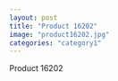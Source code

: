 ```yaml
---
layout: post
title: "Product 16202"
image: "product16202.jpg"
categories: "category1"
---
```

Product 16202
